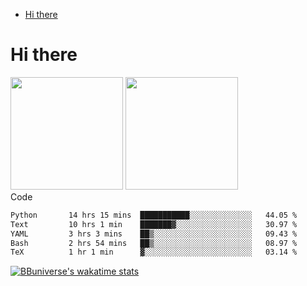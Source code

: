 <!--ts-->
* [Hi there](#hi-there)

<!-- Created by https://github.com/ekalinin/github-markdown-toc -->
<!-- Added by: runner, at: Wed Sep 27 04:19:34 UTC 2023 -->

<!--te-->


# Hi there

<!--
**BBuniverse/BBuniverse** is a ✨ _special_ ✨ repository because its `README.md` (this file) appears on your GitHub profile.

Here are some ideas to get you started:

- 🔭 I’m currently working on ...
- 🌱 I’m currently learning ...
- 👯 I’m looking to collaborate on ...
- 🤔 I’m looking for help with ...
- 💬 Ask me about ...
- 📫 How to reach me: ...
- 😄 Pronouns: ...
- ⚡ Fun fact: ...
-->


<div display="flex">
  <img src="https://github-readme-stats.vercel.app/api?username=BBuniverse&show_icons=true&count_private=true&theme=radical&hide_border=true" height="180"/>
  <img src="https://github-readme-stats.vercel.app/api/top-langs/?username=BBuniverse&layout=compact&theme=radical&hide_border=true" height="180"/>
</div
     

## Code
<!--START_SECTION:waka-->

```txt
Python       14 hrs 15 mins  ███████████░░░░░░░░░░░░░░   44.05 %
Text         10 hrs 1 min    ███████▓░░░░░░░░░░░░░░░░░   30.97 %
YAML         3 hrs 3 mins    ██▒░░░░░░░░░░░░░░░░░░░░░░   09.43 %
Bash         2 hrs 54 mins   ██▒░░░░░░░░░░░░░░░░░░░░░░   08.97 %
TeX          1 hr 1 min      ▓░░░░░░░░░░░░░░░░░░░░░░░░   03.14 %
```

<!--END_SECTION:waka-->
     
[![BBuniverse's wakatime stats](https://github-readme-stats.vercel.app/api/wakatime?username=BBuniverse)](https://github.com/anuraghazra/github-readme-stats)
